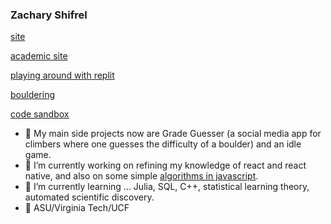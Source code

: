 ### Zachary Shifrel

[site](https://zacharyshifrel.vercel.app/)

[academic site](https://isearch.asu.edu/profile/3481140)

[playing around with replit](https://repl.it/@ZacharyShifrel)

[bouldering](https://www.instagram.com/zachshifrel/)

[code sandbox](https://codesandbox.io/u/zachary.shifrel)

- 📝 My main side projects now are Grade Guesser (a social media app for climbers where one guesses the difficulty of a boulder) and an idle game.
- 🔭 I’m currently working on refining my knowledge of react and react native, and also on some simple [algorithms in javascript](https://replit.com/repls/folder/algs).
- 🔬 I’m currently learning ... Julia, SQL, C++, statistical learning theory, automated scientific discovery. 
- 📜 ASU/Virginia Tech/UCF


